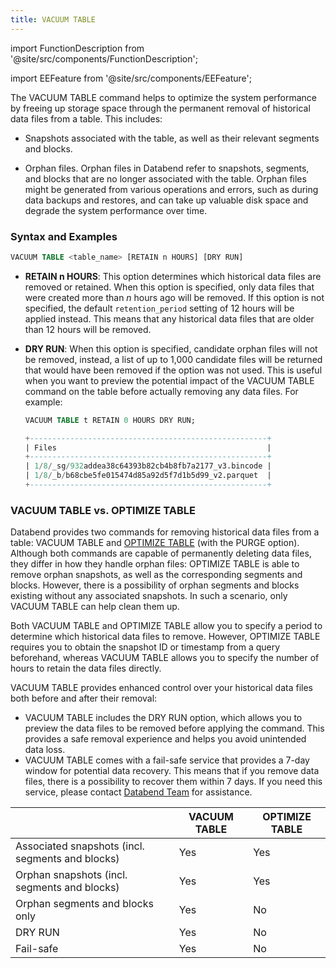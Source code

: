 ```yaml
---
title: VACUUM TABLE
---
```

import FunctionDescription from '@site/src/components/FunctionDescription';

<FunctionDescription description="Introduced version: v1.1.39"/>

import EEFeature from '@site/src/components/EEFeature';

<EEFeature featureName='VACUUM TABLE'/>

The VACUUM TABLE command helps to optimize the system performance by freeing up storage space through the permanent removal of historical data files from a table. This includes:

- Snapshots associated with the table, as well as their relevant segments and blocks.

- Orphan files. Orphan files in Databend refer to snapshots, segments, and blocks that are no longer associated with the table. Orphan files might be generated from various operations and errors, such as during data backups and restores, and can take up valuable disk space and degrade the system performance over time.


### Syntax and Examples

```sql
VACUUM TABLE <table_name> [RETAIN n HOURS] [DRY RUN]
```

- **RETAIN n HOURS**: This option determines which historical data files are removed or retained. When this option is specified, only data files that were created more than *n* hours ago will be removed. If this option is not specified, the default `retention_period` setting of 12 hours will be applied instead. This means that any historical data files that are older than 12 hours will be removed.

- **DRY RUN**: When this option is specified, candidate orphan files will not be removed, instead, a list of up to 1,000 candidate files will be returned that would have been removed if the option was not used. This is useful when you want to preview the potential impact of the VACUUM TABLE command on the table before actually removing any data files. For example:

    ```sql
    VACUUM TABLE t RETAIN 0 HOURS DRY RUN;

    +-----------------------------------------------------+
    | Files                                               |
    +-----------------------------------------------------+
    | 1/8/_sg/932addea38c64393b82cb4b8fb7a2177_v3.bincode |
    | 1/8/_b/b68cbe5fe015474d85a92d5f7d1b5d99_v2.parquet  |
    +-----------------------------------------------------+
    ```

### VACUUM TABLE vs. OPTIMIZE TABLE

Databend provides two commands for removing historical data files from a table: VACUUM TABLE and [OPTIMIZE TABLE](60-optimize-table.md) (with the PURGE option). Although both commands are capable of permanently deleting data files, they differ in how they handle orphan files: OPTIMIZE TABLE is able to remove orphan snapshots, as well as the corresponding segments and blocks. However, there is a possibility of orphan segments and blocks existing without any associated snapshots. In such a scenario, only VACUUM TABLE can help clean them up.

Both VACUUM TABLE and OPTIMIZE TABLE allow you to specify a period to determine which historical data files to remove. However, OPTIMIZE TABLE requires you to obtain the snapshot ID or timestamp from a query beforehand, whereas VACUUM TABLE allows you to specify the number of hours to retain the data files directly.

VACUUM TABLE provides enhanced control over your historical data files both before and after their removal:

- VACUUM TABLE includes the DRY RUN option, which allows you to preview the data files to be removed before applying the command. This provides a safe removal experience and helps you avoid unintended data loss. 
- VACUUM TABLE comes with a fail-safe service that provides a 7-day window for potential data recovery. This means that if you remove data files, there is a possibility to recover them within 7 days. If you need this service, please contact [Databend Team](https://www.databend.com/contact-us/) for assistance.

|                                                  	| VACUUM TABLE 	| OPTIMIZE TABLE 	|
|--------------------------------------------------	|--------------	|----------------	|
| Associated snapshots (incl. segments and blocks) 	| Yes          	| Yes            	|
| Orphan snapshots (incl. segments and blocks)     	| Yes          	| Yes            	|
| Orphan segments and blocks only                  	| Yes          	| No             	|
| DRY RUN                                         	| Yes          	| No             	|
| Fail-safe                                         | Yes          	| No             	|
